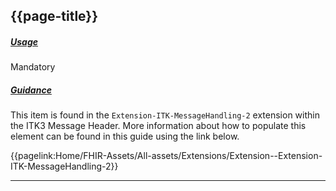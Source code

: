 ## {{page-title}}

<h5><ins>Usage</ins></h5>

<span class="mro-circle mandatory" title="Mandatory"></span> Mandatory


<h5><ins>Guidance</ins></h5>

This item is found in the `Extension-ITK-MessageHandling-2` extension within the ITK3 Message Header.
More information about how to populate this element can be found in this guide using the link below.

{{pagelink:Home/FHIR-Assets/All-assets/Extensions/Extension--Extension-ITK-MessageHandling-2}}

---